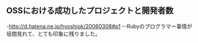 ## OSSにおける成功したプロジェクトと開発者数

-http://d.hatena.ne.jp/hyoshiok/20060308#p1
--Rubyのプログラマー事情が垣間見れて、とても印象に残りました。

